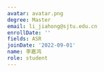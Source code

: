 ```yaml
---
avatar: avatar.png
degree: Master
email: li_jiahong@sjtu.edu.cn
enrollDate: ''
fields: ASR
joinDate: '2022-09-01'
name: 李嘉鸿
role: student
---
```


